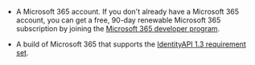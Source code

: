 * A Microsoft 365 account. If you don't already have a Microsoft 365 account, you can get a free, 90-day renewable Microsoft 365 subscription by joining the [Microsoft 365 developer program](https://developer.microsoft.com/office/dev-program). 

* A build of Microsoft 365 that supports the [IdentityAPI 1.3 requirement set](/javascript/api/requirement-sets/identity-api-requirement-sets).
